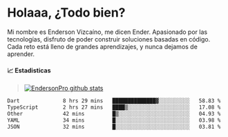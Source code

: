 
# Holaaa, ¿Todo bien?

Mi nombre es Enderson Vizcaíno, me dicen Ender. Apasionado por las tecnologías, disfruto de poder construir soluciones basadas en código. Cada reto está lleno de grandes aprendizajes, y nunca dejamos de aprender. 

#### :chart_with_upwards_trend: Estadisticas
> [![EndersonPro github stats](https://github-readme-stats.vercel.app/api?username=endersonpro&theme=vue-dark&show_icons=true)](https://github.com/anuraghazra/github-readme-stats) 


<!--START_SECTION:waka-->

```txt
Dart              8 hrs 29 mins   ██████████████▓░░░░░░░░░░   58.83 %
TypeScript        2 hrs 27 mins   ████▒░░░░░░░░░░░░░░░░░░░░   17.08 %
Other             42 mins         █▒░░░░░░░░░░░░░░░░░░░░░░░   04.93 %
YAML              34 mins         █░░░░░░░░░░░░░░░░░░░░░░░░   03.98 %
JSON              32 mins         █░░░░░░░░░░░░░░░░░░░░░░░░   03.81 %
```

<!--END_SECTION:waka-->

[website]: https://endersonpro.github.io/portfolio/
[twitter]: https://twitter.com/endersonj_
[youtube]: https://youtube.com/ByEnderson
[instagram]: https://instagram.com/endersonvizc
[linkedin]: https://www.linkedin.com/in/enderson-vizcaino-2aa927175/
